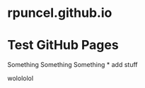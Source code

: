 rpuncel.github.io
=================

# Test GitHub Pages
Something 
Something Something
    * add stuff

wolololol